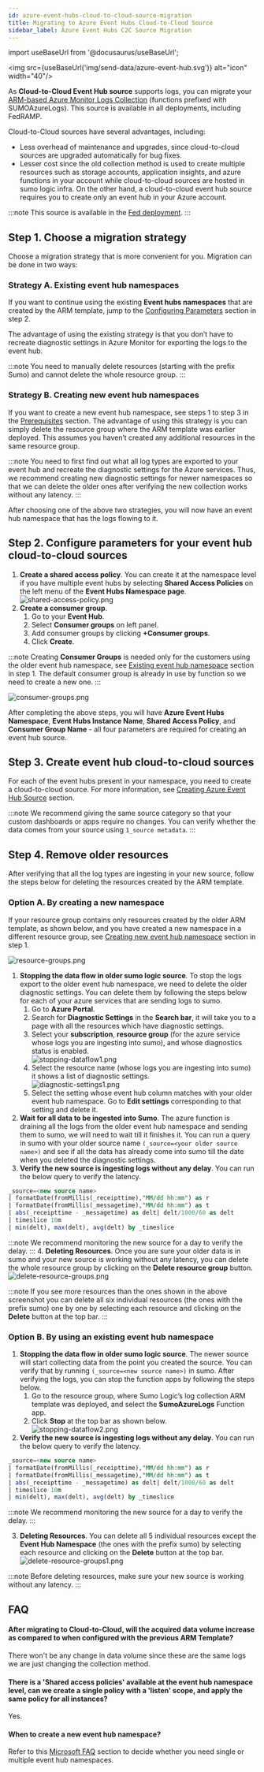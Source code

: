 ```yaml
---
id: azure-event-hubs-cloud-to-cloud-source-migration
title: Migrating to Azure Event Hubs Cloud-to-Cloud Source
sidebar_label: Azure Event Hubs C2C Source Migration
---
```


import useBaseUrl from '@docusaurus/useBaseUrl';

<img src={useBaseUrl('img/send-data/azure-event-hub.svg')} alt="icon" width="40"/>

As **Cloud-to-Cloud Event Hub source** supports logs, you can migrate your [ARM-based Azure Monitor Logs Collection](/docs/send-data/collect-from-other-data-sources/azure-monitoring/collect-logs-azure-monitor) (functions prefixed with SUMOAzureLogs). This source is available in all deployments, including FedRAMP.

Cloud-to-Cloud sources have several advantages, including:
* Less overhead of maintenance and upgrades, since cloud-to-cloud sources are upgraded automatically for bug fixes.
* Lesser cost since the old collection method is used to create multiple resources such as storage accounts, application insights, and azure functions in your account while cloud-to-cloud sources are hosted in sumo logic infra. On the other hand, a cloud-to-cloud event hub source requires you to create only an event hub in your Azure account.

:::note
This source is available in the [Fed deployment](/docs/api/getting-started#sumo-logic-endpoints-by-deployment-and-firewall-security).
:::

## Step 1. Choose a migration strategy

Choose a migration strategy that is more convenient for you. Migration can be done in two ways:

### Strategy A. Existing event hub namespaces

If you want to continue using the existing **Event hubs namespaces** that are created by the ARM template, jump to the [Configuring Parameters](#step-2-configure-parameters-for-your-event-hub-cloud-to-cloud-sources) section in step 2.

The advantage of using the existing strategy is that you don’t have to recreate diagnostic settings in Azure Monitor for exporting the logs to the event hub.

:::note
You need to manually delete resources (starting with the prefix Sumo) and cannot delete the whole resource group.
:::

### Strategy B. Creating new event hub namespaces

If you want to create a new event hub namespace, see steps 1 to step 3 in the [Prerequisites](/docs/send-data/hosted-collectors/cloud-to-cloud-integration-framework/azure-event-hubs-source/#prerequisites) section. The advantage of using this strategy is you can simply delete the resource group where the ARM template was earlier deployed. This assumes you haven’t created any additional resources in the same resource group.

:::note
You need to first find out what all log types are exported to your event hub and recreate the diagnostic settings for the Azure services. Thus, we recommend creating new diagnostic settings for newer namespaces so that we can delete the older ones after verifying the new collection works without any latency.
:::

After choosing one of the above two strategies, you will now have an event hub namespace that has the logs flowing to it.

## Step 2. Configure parameters for your event hub cloud-to-cloud sources

1. **Create a shared access policy**. You can create it at the namespace level if you have multiple event hubs by selecting **Shared Access Policies** on the left menu of the **Event Hubs Namespace page**.<br/> ![shared-access-policy.png](/img/send-data/shared-access-policy.png)
2. **Create a consumer group**.
   1. Go to your **Event Hub**.
   2. Select **Consumer groups** on left panel.
   3. Add consumer groups by clicking **+Consumer groups**.
   4. Click **Create**.

:::note
Creating **Consumer Groups** is needed only for the customers using the older event hub namespace, see [Existing event hub namespace](#strategy-1-existing-event-hub-namespaces) section in step 1. The default consumer group is already in use by function so we need to create a new one.
:::

![consumer-groups.png](/img/send-data/consumer-groups.png)

After completing the above steps, you will have **Azure Event Hubs Namespace**, **Event Hubs Instance Name**, **Shared Access Policy**, and **Consumer Group Name** - all four parameters are required for creating an event hub source.

## Step 3. Create event hub cloud-to-cloud sources

For each of the event hubs present in your namespace, you need to create a cloud-to-cloud source. For more information, see [Creating Azure Event Hub Source](/docs/send-data/hosted-collectors/cloud-to-cloud-integration-framework/azure-event-hubs-source/#create-an-azure-event-hubssource) section.

:::note
We recommend giving the same source category so that your custom dashboards or apps require no changes. You can verify whether the data comes from your source using `1_source metadata`.
:::

## Step 4. Remove older resources

After verifying that all the log types are ingesting in your new source, follow the steps below for deleting the resources created by the ARM template.

### Option A. By creating a new namespace

If your resource group contains only resources created by the older ARM template, as shown below, and you have created a new namespace in a different resource group, see [Creating new event hub namespace](#strategy-2-creating-new-event-hub-namespaces) section in step 1.

 ![resource-groups.png](/img/send-data/resource-groups.png)

1. **Stopping the data flow in older sumo logic source**. To stop the logs export to the older event hub namespace, we need to delete the older diagnostic settings. You can delete them by following the steps below for each of your azure services that are sending logs to sumo.
   1. Go to **Azure Portal**.
   2. Search for **Diagnostic Settings** in the **Search bar**, it will take you to a page with all the resources which have diagnostic settings.
   3. Select your **subscription**, **resource group** (for the azure service whose logs you are ingesting into sumo), and whose diagnostics status is enabled.<br/> ![stopping-dataflow1.png](/img/send-data/stopping-dataflow1.png)
   4. Select the resource name (whose logs you are ingesting into sumo) it shows a list of diagnostic settings.<br/> ![diagnostic-settings1.png](/img/send-data/diagnostic-settings1.png)  
   5. Select the setting whose event hub column matches with your older event hub namespace. Go to **Edit settings** corresponding to that setting and delete it.
 2. **Wait for all data to be ingested into Sumo**. The azure function is draining all the logs from the older event hub namespace and sending them to sumo, we will need to wait till it finishes it. You can run a query in sumo with your older source name `(_source=<your older source name>)` and see if all the data has already come into sumo till the date when you deleted the diagnostic settings.
 3. **Verify the new source is ingesting logs without any delay**. You can run the below query to verify the latency.
  ```sql
  _source=<new source name>
 | formatDate(fromMillis(_receipttime),"MM/dd hh:mm") as r
 | formatDate(fromMillis(_messagetime),"MM/dd hh:mm") as t
 | abs(_receipttime - _messagetime) as delt| delt/1000/60 as delt
 | timeslice 10m
 | min(delt), max(delt), avg(delt) by _timeslice
 ```
 :::note
 We recommend monitoring the new source for a day to verify the delay.
 :::
 4. **Deleting Resources**. Once you are sure your older data is in sumo and your new source is working without any latency, you can delete the whole resource group by clicking on the **Delete resource group** button.<br/> ![delete-resource-groups.png](/img/send-data/delete-resource-groups.png)

 :::note
 If you see more resources than the ones shown in the above screenshot you can delete all six individual resources (the ones with the prefix sumo) one by one by selecting each resource and clicking on the **Delete** button at the top bar.
 :::


### Option B. By using an existing event hub namespace

 1. **Stopping the data flow in older sumo logic source**. The newer source will start collecting data from the point you created the source. You can verify that by running `(_source=<new source name>)` in sumo. After verifying the logs, you can stop the function apps by following the steps below.
    1. Go to the resource group, where Sumo Logic’s log collection ARM template was deployed, and select the **SumoAzureLogs** Function app.
    2. Click **Stop** at the top bar as shown below.<br/> ![stopping-dataflow2.png](/img/send-data/stopping-dataflow2.png)
 2. **Verify the new source is ingesting logs without any delay**. You can run the below query to verify the latency.
  ```sql
  _source=<new source name>
  | formatDate(fromMillis(_receipttime),"MM/dd hh:mm") as r
  | formatDate(fromMillis(_messagetime),"MM/dd hh:mm") as t
  | abs(_receipttime - _messagetime) as delt| delt/1000/60 as delt
  | timeslice 10m
  | min(delt), max(delt), avg(delt) by _timeslice
  ```

 :::note
 We recommend monitoring the new source for a day to verify the delay.
 :::

 3. **Deleting Resources**. You can delete all 5 individual resources except the **Event Hub Namespace** (the ones with the prefix sumo) by selecting each resource and clicking on the **Delete** button at the top bar.<br/> ![delete-resource-groups1.png](/img/send-data/delete-resource-groups1.png)

 :::note
 Before deleting resources, make sure your new source is working without any latency.
 :::


## FAQ

#### After migrating to Cloud-to-Cloud, will the acquired data volume increase as compared to when configured with the previous ARM Template?

There won't be any change in data volume since these are the same logs we are just changing the collection method.

#### There is a 'Shared access policies' available at the event hub namespace level, can we create a single policy with a 'listen' scope, and apply the same policy for all instances?

Yes.

#### When to create a new event hub namespace?

Refer to this [Microsoft FAQ](https://learn.microsoft.com/en-us/azure/event-hubs/event-hubs-faq#when-do-i-create-a-new-namespace-vs--use-an-existing-namespace-docs) section to decide whether you need single or multiple event hub namespaces.
